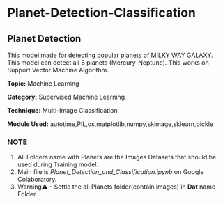 # Planet-Detection-Classification
## Planet Detection

This model made for detecting popular planets of MILKY WAY GALAXY. This model can detect all 8 planets (Mercury-Neptune). This works on Support Vector Machine Algorithm.

**Topic:** Machine Learning

**Category:** Supervised Machine Learning

**Technique:** Multi-Image Classification

**Module Used:** autotime,PIL,os,matplotlib,numpy,skimage,sklearn,pickle


### NOTE
1. All Folders name with Planets are the Images Datasets that should be used during Training model.
2. Main file is *Planet_Detection_and_Classification.ipynb* on Google Colaboratory.
3. Warning⚠ - Settle the all Planets folder(contain images) in **Dat** name Folder.
